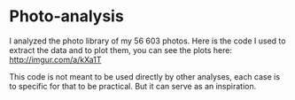 # Photo-analysis
I analyzed the photo library of my 56 603 photos. Here is the code I used to extract the data and to plot them, you can see the plots here: http://imgur.com/a/kXa1T

This code is not meant to be used directly by other analyses, each case is to specific for that to be practical. But it can serve as an inspiration.
